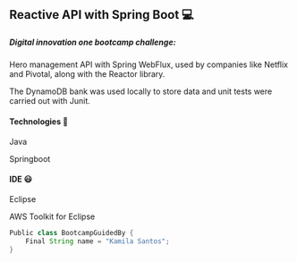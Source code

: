 ## Reactive API with Spring Boot :computer:

##### Digital innovation one bootcamp challenge:

Hero management API with Spring WebFlux, used by companies like Netflix and Pivotal, along with the Reactor library.

The DynamoDB bank was used locally to store data and unit tests were carried out with Junit.

#### Technologies :rocket:

Java

Springboot

#### IDE :smiley:

Eclipse

AWS Toolkit for Eclipse

```java
Public class BootcampGuidedBy {
    Final String name = "Kamila Santos";
}
```

